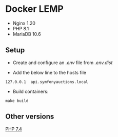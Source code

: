 # Docker LEMP

- Nginx 1.20
- PHP 8.1
- MariaDB 10.6

## Setup

- Create and configure an *.env* file from *.env.dist*

- Add the below line to the hosts file

```
127.0.0.1  api.symfonyauctions.local
```

- Build containers:
  
```
make build
```


## Other versions

[PHP 7.4](https://github.com/rod86/symfonyauctions-docker/tree/php-7.4)